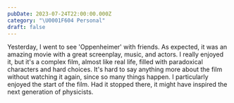 ```yaml
---
pubDate: 2023-07-24T22:00:00.000Z
category: "\U0001F604 Personal"
draft: false
---
```


Yesterday, I went to see 'Oppenheimer' with friends. As expected, it was an amazing movie with a great screenplay, music, and actors. I really enjoyed it, but it's a complex film, almost like real life, filled with paradoxical characters and hard choices. It's hard to say anything more about the film without watching it again, since so many things happen. I particularly enjoyed the start of the film. Had it stopped there, it might have inspired the next generation of physicists.
